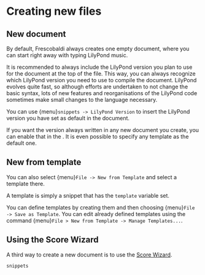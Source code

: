 # Creating new files

## New document

By default, Frescobaldi always creates one empty document, where you can start
right away with typing LilyPond music.

It is recommended to always include the LilyPond version you plan to use for
the document at the top of the file. This way, you can always recognize which
LilyPond version you need to use to compile the document. LilyPond evolves
quite fast, so although efforts are undertaken to not change the basic syntax,
lots of new features and reorganisations of the LilyPond code sometimes
make small changes to the language necessary.

You can use {menu}`snippets -> LilyPond Version` to insert the LilyPond version
you have set as default in the document.

If you want the version always written in any new document you create, you can
enable that in the [](/preferences/index.md). It is even possible to specify any
template as the default one.

## New from template

You can also select {menu}`File -> New from Template` and select a template
there.

A template is simply a snippet that has the `template` variable set.

You can define templates by creating them and then choosing {menu}`File -> Save
as Template`.  You can edit already defined templates using the command
{menu}`File > New from Template -> Manage Templates...`.

## Using the Score Wizard

A third way to create a new document is to use the [Score
Wizard](/getting-started/scorewiz.md).


```{seealso}
snippets
```
